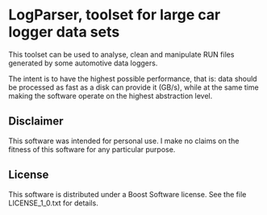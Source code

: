 LogParser, toolset for large car logger data sets
=======================================================

This toolset can be used to analyse, clean and manipulate RUN 
files generated by some automotive data loggers. 

The intent is to have the highest possible performance, that is:
data should be processed as fast as a disk can provide it (GB/s), while
at the same time making the software operate on the highest abstraction 
level.

Disclaimer
----------
This software was intended for personal use. I make no claims on the fitness 
of this software for any particular purpose.

License
-------
This software is distributed under a Boost Software license. See the file 
LICENSE_1_0.txt for details.
